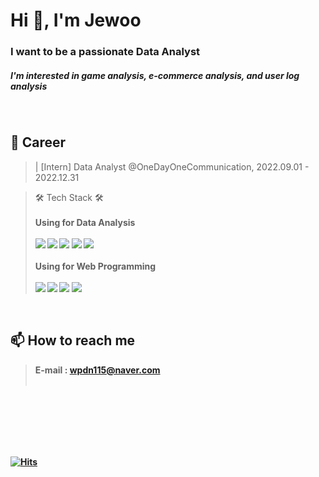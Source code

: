<h1 align="left">Hi 👋, I'm Jewoo</h1>
<h3 align="left">I want to be a passionate Data Analyst</h3>
<h5 align="left">I'm interested in game analysis, e-commerce analysis, and user log analysis</h5><br>


## 📒 Career
> | [Intern] Data Analyst @OneDayOneCommunication, 2022.09.01 - 2022.12.31

>🛠 Tech Stack 🛠 <br><br>
><strong>Using for Data Analysis<strong> <br><br>
><img src="https://img.shields.io/badge/Python-3776AB?style=for-the-badge&logo=Python&logoColor=white"> 
><img src="https://img.shields.io/badge/tableau-white?style=for-the-badge&logo=tableau&logoColor=#E97627"> 
><img src="https://img.shields.io/badge/mysql-4479A1?style=for-the-badge&logo=mysql&logoColor=white"> 
><img src="https://img.shields.io/badge/mongodb-black?style=for-the-badge&logo=mongodb&logoColor=white"> 
><img src="https://img.shields.io/badge/Qgis-00AF9C?style=for-the-badge&logo=Qgis&logoColor=#589632"> 
<br><br>
><strong>Using for Web Programming</strong> <br><br>
><img src="https://img.shields.io/badge/javascript-yellow?style=for-the-badge&logo=javascript&logoColor=white"> 
><img src="https://img.shields.io/badge/html5-red?style=for-the-badge&logo=html5&logoColor=white"> 
><img src="https://img.shields.io/badge/css3-blue?style=for-the-badge&logo=css3&logoColor=yellow"> 
><img src="https://img.shields.io/badge/java-139BB4?style=for-the-badge&logo=java&logoColor=yellow">

<br>

## 📫 How to reach me 
> E-mail : wpdn115@naver.com<br><br>


<br><br><br><br><br>

[![Hits](https://hits.seeyoufarm.com/api/count/incr/badge.svg?url=https%3A%2F%2Fgithub.com%2FJewoos-lab&count_bg=%2379C83D&title_bg=%23555555&icon=&icon_color=%23E7E7E7&title=hits&edge_flat=false)](https://hits.seeyoufarm.com)
